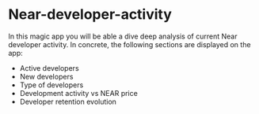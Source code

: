 # Near-developer-activity

In this magic app you will be able a dive deep analysis of current Near developer activity. In concrete, the following sections are displayed on the app:
- Active developers
- New developers
- Type of developers
- Development activity vs NEAR price
- Developer retention evolution

